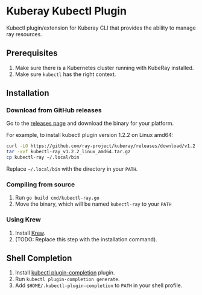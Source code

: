 # Kuberay Kubectl Plugin

Kubectl plugin/extension for Kuberay CLI that provides the ability to manage ray resources.

## Prerequisites

1. Make sure there is a Kubernetes cluster running with KubeRay installed.
2. Make sure `kubectl` has the right context.

## Installation

### Download from GitHub releases

Go to the [releases page](https://github.com/ray-project/kuberay/releases) and download the binary for your platform.

For example, to install kubectl plugin version 1.2.2 on Linux amd64:

```bash
curl -LO https://github.com/ray-project/kuberay/releases/download/v1.2.2/kubectl-ray_v1.2.2_linux_amd64.tar.gz
tar -xvf kubectl-ray_v1.2.2_linux_amd64.tar.gz
cp kubectl-ray ~/.local/bin
```

Replace `~/.local/bin` with the directory in your `PATH`.

### Compiling from source

1. Run `go build cmd/kubectl-ray.go`
2. Move the binary, which will be named `kubectl-ray` to your `PATH`

### Using Krew

1. Install [Krew](https://krew.sigs.k8s.io/docs/user-guide/setup/install/).
2. (TODO: Replace this step with the installation command).

## Shell Completion

1. Install [kubectl plugin-completion](https://github.com/marckhouzam/kubectl-plugin_completion) plugin.
2. Run `kubectl plugin-completion generate`.
3. Add `$HOME/.kubectl-plugin-completion` to `PATH` in your shell profile.
